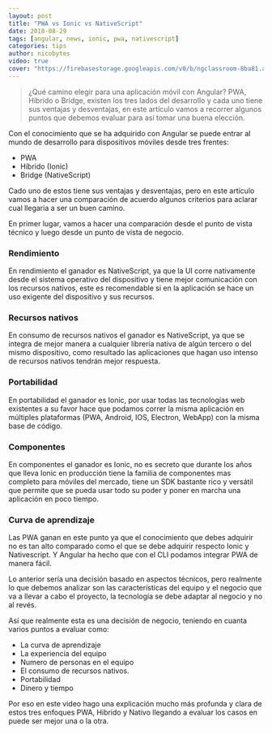 ```yaml
---
layout: post
title: "PWA vs Ionic vs NativeScript"
date: 2018-08-29
tags: [angular, news, ionic, pwa, nativescript]
categories: tips
author: nicobytes
video: true
cover: "https://firebasestorage.googleapis.com/v0/b/ngclassroom-8ba81.appspot.com/o/posts%2F2018-08-20-pwa-vs-hibrido-vs-bridge%2Fcover.jpg?alt=media&token=733bc134-8484-481e-bc9d-e6325aa222a3"
---
```

> ¿Qué camino elegir para una aplicación móvil con Angular? PWA, Hibrido o Bridge, existen los tres lados del desarrollo y cada uno tiene sus ventajas y desventajas, en este artículo vamos a recorrer algunos puntos que debemos evaluar para así tomar una buena elección.

<amp-img width="1280" height="720" layout="responsive" src="https://firebasestorage.googleapis.com/v0/b/ngclassroom-8ba81.appspot.com/o/posts%2F2018-08-20-pwa-vs-hibrido-vs-bridge%2Fcover.jpg?alt=media&token=733bc134-8484-481e-bc9d-e6325aa222a3"></amp-img> 

Con el conocimiento que se ha adquirido con Angular se puede entrar al mundo de desarrollo para dispositivos móviles desde tres frentes:

- PWA
- Híbrido (Ionic)
- Bridge (NativeScript)

Cado uno de estos tiene sus ventajas y desventajas, pero en este artículo vamos a hacer una comparación de acuerdo algunos criterios para aclarar cual llegaría a ser un buen camino.

En primer lugar, vamos a hacer una comparación desde el punto de vista técnico y luego desde un punto de vista de negocio.

### Rendimiento

<amp-img width="860" height="480" layout="responsive" src="https://firebasestorage.googleapis.com/v0/b/ngclassroom-8ba81.appspot.com/o/posts%2F2018-08-20-pwa-vs-hibrido-vs-bridge%2Fnativescript.png?alt=media&token=38f7f8a3-ce7a-41d8-b9d2-2c7dfda00859"></amp-img> 

En rendimiento el ganador es NativeScript, ya que la UI corre nativamente desde el sistema operativo del dispositivo y tiene mejor comunicación con los recursos nativos, este es recomendable si en la aplicación se hace un uso exigente del dispositivo y sus recursos. 


### Recursos nativos

<amp-img width="860" height="480" layout="responsive" src="https://firebasestorage.googleapis.com/v0/b/ngclassroom-8ba81.appspot.com/o/posts%2F2018-08-20-pwa-vs-hibrido-vs-bridge%2Fnativescript.png?alt=media&token=38f7f8a3-ce7a-41d8-b9d2-2c7dfda00859"></amp-img> 

En consumo de recursos nativos el ganador es NativeScript, ya que se integra de mejor manera a cualquier librería nativa de algún tercero o del mismo dispositivo, como resultado las aplicaciones que hagan uso intenso de recursos nativos tendrán mejor respuesta.

### Portabilidad

<amp-img width="860" height="479" layout="responsive" src="https://firebasestorage.googleapis.com/v0/b/ngclassroom-8ba81.appspot.com/o/posts%2F2018-08-20-pwa-vs-hibrido-vs-bridge%2Fionic.png?alt=media&token=0ed52c28-f75e-4add-855d-97d45e5ec29c"></amp-img> 

En portabilidad el ganador es Ionic, por usar todas las tecnologías web existentes a su favor hace que podamos correr la misma aplicación en múltiples plataformas (PWA, Android, IOS, Electron, WebApp) con la misma base de código.

### Componentes

<amp-img width="860" height="479" layout="responsive" src="https://firebasestorage.googleapis.com/v0/b/ngclassroom-8ba81.appspot.com/o/posts%2F2018-08-20-pwa-vs-hibrido-vs-bridge%2Fionic.png?alt=media&token=0ed52c28-f75e-4add-855d-97d45e5ec29c"></amp-img> 

En componentes el ganador es Ionic, no es secreto que durante los años que lleva Ionic en producción tiene la familia de componentes mas completo para móviles del mercado, tiene un SDK bastante rico y versátil que permite que se pueda usar todo su poder y poner en marcha una aplicación en poco tiempo.

### Curva de aprendizaje

<amp-img width="856" height="479" layout="responsive" src="https://firebasestorage.googleapis.com/v0/b/ngclassroom-8ba81.appspot.com/o/posts%2F2018-08-20-pwa-vs-hibrido-vs-bridge%2Fpwa.png?alt=media&token=77bf964d-1595-4ccb-ba50-1bf337793fd1"></amp-img> 

Las PWA ganan en este punto ya que el conocimiento que debes adquirir no es tan alto comparado como el que se debe adquirir respecto Ionic y Nativescript. Y Angular ha hecho que con el CLI podamos integrar PWA de manera fácil.

Lo anterior sería una decisión basado en aspectos técnicos, pero realmente lo que debemos analizar son las características del equipo y el negocio que va a llevar a cabo el proyecto, la tecnología se debe adaptar al negocio y no al revés.

Así que realmente esta es una decisión de negocio, teniendo en cuanta varios puntos a evaluar como:

- La curva de aprendizaje
- La experiencia del equipo
- Numero de personas en el equipo
- El consumo de recursos nativos.
- Portabilidad
- Dinero y tiempo 

Por eso en este video hago una explicación mucho más profunda y clara de estos tres enfoques PWA, Hibrido y Nativo llegando a evaluar los casos en puede ser mejor una o la otra.

<amp-youtube width="560" 
            height="315"
            layout="responsive"
            data-videoid="3VgCrt1HO_M"></amp-youtube>


